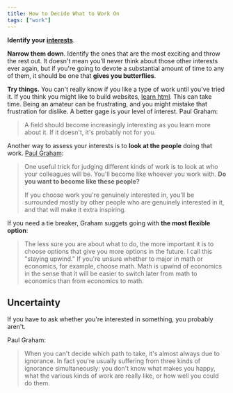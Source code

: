 ```yaml
---
title: How to Decide What to Work On
tags: ["work"]
---
```

**Identify your [interests](my-interests.md)**.

**Narrow them down**. Identify the ones that are the most exciting and throw the rest out. It doesn't mean you'll never think about those other interests ever again, but if you're going to devote a substantial amount of time to any of them, it should be one that **gives you butterflies**.

**Try things.** You can't really know if you like a type of work until you've tried it. If you think you might like to build websites, [learn html](https://htmlforpeople.com). This can take time. Being an amateur can be frustrating, and you might mistake that frustration for dislike. A better gage is your level of interest. Paul Graham:

> A field should become increasingly interesting as you learn more about it. If it doesn't, it's probably not for you.

Another way to assess your interests is to **look at the people** doing that work. [Paul Graham](https://paulgraham.com/when.html#f2n):

> One useful trick for judging different kinds of work is to look at who your colleagues will be. You'll become like whoever you work with. **Do you want to become like these people?**
>
> If you choose work you're genuinely interested in, you'll be surrounded mostly by other people who are genuinely interested in it, and that will make it extra inspiring.

If you need a tie breaker, Graham suggets going with **the most flexible option**:

> The less sure you are about what to do, the more important it is to choose options that give you more options in the future. I call this "staying upwind." If you're unsure whether to major in math or economics, for example, choose math. Math is upwind of economics in the sense that it will be easier to switch later from math to economics than from economics to math.

## Uncertainty

If you have to ask whether you're interested in something, you probably aren't.

Paul Graham:

> When you can't decide which path to take, it's almost always due to ignorance. In fact you're usually suffering from three kinds of ignorance simultaneously: you don't know what makes you happy, what the various kinds of work are really like, or how well you could do them.
